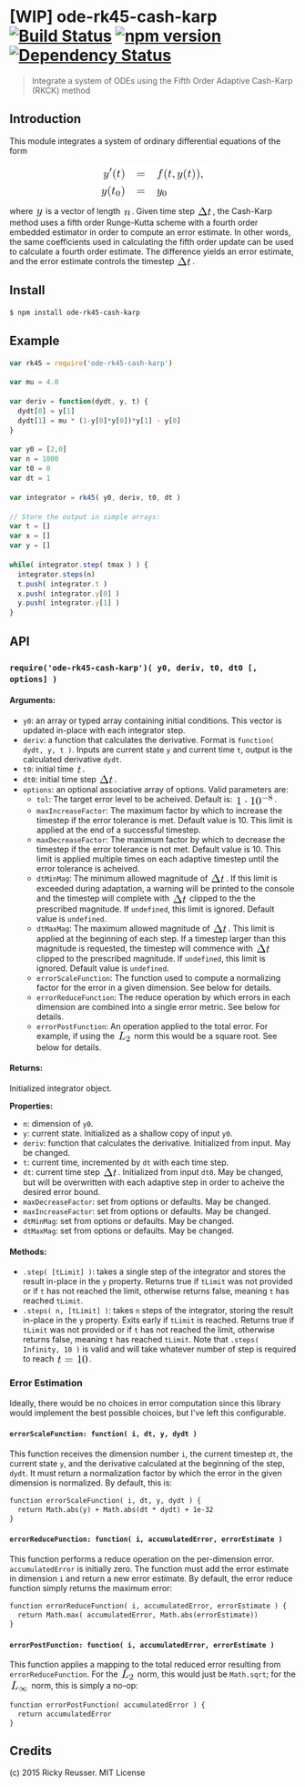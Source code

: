 # [WIP] ode-rk45-cash-karp [![Build Status](https://travis-ci.org/scijs/ode-rk45-cash-karp.svg)](https://travis-ci.org/scijs/ode-rk45-cash-karp) [![npm version](https://badge.fury.io/js/ode-rk45-cash-karp.svg)](http://badge.fury.io/js/ode-rk45-cash-karp) [![Dependency Status](https://david-dm.org/scijs/ode-rk45-cash-karp.svg)](https://david-dm.org/scijs/ode-rk45-cash-karp)

> Integrate a system of ODEs using the Fifth Order Adaptive Cash-Karp (RKCK) method


## Introduction

This module integrates a system of ordinary differential equations of the form

<p align="center"><img alt="&bsol;begin&lcub;eqnarray&midast;&rcub; y&apos;&lpar;t&rpar; &amp;&equals;&amp; f&lpar;t&comma; y&lpar;t&rpar;&rpar;&comma; &bsol;&bsol; y&lpar;t&lowbar;0&rpar; &amp;&equals;&amp; y&lowbar;0 &bsol;end&lcub;eqnarray&midast;&rcub;" valign="middle" src="docs/images/begineqnarray-yt-ft-yt-yt_0-y_0-endeqnarray-0298eae3db.png" width="187" height="61"></p>

where <img alt="y" valign="middle" src="docs/images/y-720f311276.png" width="14.5" height="20"> is a vector of length <img alt="n" valign="middle" src="docs/images/n-9baedbc330.png" width="16" height="16">. Given time step <img alt="&bsol;Delta t" valign="middle" src="docs/images/delta-t-a20a5fe4f2.png" width="28" height="16">, the Cash-Karp method uses a fifth order Runge-Kutta scheme with a fourth order embedded estimator in order to compute an error estimate. In other words, the same coefficients used in calculating the fifth order update can be used to calculate a fourth order estimate. The difference yields an error estimate, and the error estimate controls the timestep <img alt="&bsol;Delta t" valign="middle" src="docs/images/delta-t-a20a5fe4f2.png" width="28" height="16">.

## Install

```bash
$ npm install ode-rk45-cash-karp
```

## Example

```javascript
var rk45 = require('ode-rk45-cash-karp')

var mu = 4.0

var deriv = function(dydt, y, t) {
  dydt[0] = y[1]
  dydt[1] = mu * (1-y[0]*y[0])*y[1] - y[0]
}

var y0 = [2,0]
var n = 1000
var t0 = 0
var dt = 1

var integrator = rk45( y0, deriv, t0, dt )

// Store the output in simple arrays:
var t = []
var x = []
var y = []

while( integrator.step( tmax ) ) {
  integrator.steps(n)
  t.push( integrator.t )
  x.push( integrator.y[0] )
  y.push( integrator.y[1] )
}
```



## API

### `require('ode-rk45-cash-karp')( y0, deriv, t0, dt0 [, options] )`
#### Arguments:
- `y0`: an array or typed array containing initial conditions. This vector is updated in-place with each integrator step.
- `deriv`: a function that calculates the derivative. Format is `function( dydt, y, t )`. Inputs are current state `y` and current time `t`, output is the calculated derivative `dydt`.
- `t0`: initial time <img alt="t" valign="middle" src="docs/images/t-fc93da6f4d.png" width="11.5" height="16">.
- `dt0`: initial time step <img alt="&bsol;Delta t" valign="middle" src="docs/images/delta-t-a20a5fe4f2.png" width="28" height="16">.
- `options`: an optional associative array of options. Valid parameters are:
  - `tol`: The target error level to be acheived. Default is: <img alt="1 &bsol;cdot 10&Hat;&lcub;-8&rcub;" valign="middle" src="docs/images/1-cdot-10-8-9ceae48083.png" width="70" height="20">.
  - `maxIncreaseFactor`: The maximum factor by which to increase the timestep if the error tolerance is met. Default value is 10. This limit is applied at the end of a successful timestep.
  - `maxDecreaseFactor`: The maximum factor by which to decrease the timestep if the error tolerance is not met. Default value is 10. This limit is applied multiple times on each adaptive timestep until the error tolerance is acheived.
  - `dtMinMag`: The minimum allowed magnitude of <img alt="&bsol;Delta t" valign="middle" src="docs/images/delta-t-a20a5fe4f2.png" width="28" height="16">. If this limit is exceeded during adaptation, a warning will be printed to the console and the timestep will complete with <img alt="&bsol;Delta t" valign="middle" src="docs/images/delta-t-a20a5fe4f2.png" width="28" height="16"> clipped to the the prescribed magnitude. If `undefined`, this limit is ignored. Default value is `undefined`.
  - `dtMaxMag`: The maximum allowed magnitude of <img alt="&bsol;Delta t" valign="middle" src="docs/images/delta-t-a20a5fe4f2.png" width="28" height="16">. This limit is applied at the beginning of each step. If a timestep larger than this magnitude is requested, the timestep will commence with <img alt="&bsol;Delta t" valign="middle" src="docs/images/delta-t-a20a5fe4f2.png" width="28" height="16"> clipped to the prescribed magnitude. If `undefined`, this limit is ignored. Default value is `undefined`.
  - `errorScaleFunction`: The function used to compute a normalizing factor for the error in a given dimension. See below for details.
  - `errorReduceFunction`: The reduce operation by which errors in each dimension are combined into a single error metric. See below for details.
  - `errorPostFunction`: An operation applied to the total error. For example, if using the <img alt="L&lowbar;2" valign="middle" src="docs/images/l_2-23fd536b11.png" width="26.5" height="19"> norm this would be a square root. See below for details.


#### Returns:
Initialized integrator object.

**Properties:**
- `n`: dimension of `y0`.
- `y`: current state. Initialized as a shallow copy of input `y0`.
- `deriv`: function that calculates the derivative. Initialized from input. May be changed.
- `t`: current time, incremented by `dt` with each time step.
- `dt`: current time step <img alt="&bsol;Delta t" valign="middle" src="docs/images/delta-t-a20a5fe4f2.png" width="28" height="16">. Initialized from input `dt0`. May be changed, but will be overwritten with each adaptive step in order to acheive the desired error bound.
- `maxDecreaseFactor`: set from options or defaults. May be changed.
- `maxIncreaseFactor`: set from options or defaults. May be changed.
- `dtMinMag`: set from options or defaults. May be changed.
- `dtMaxMag`: set from options or defaults. May be changed.

#### Methods:
- `.step( [tLimit] )`: takes a single step of the integrator and stores the result in-place in the `y` property. Returns true if `tLimit` was not provided or if `t` has not reached the limit, otherwise returns false, meaning `t` has reached `tLimit`.
- `.steps( n, [tLimit] )`: takes `n` steps of the integrator, storing the result in-place in the `y` property. Exits early if `tLimit` is reached. Returns true if `tLimit` was not provided or if `t` has not reached the limit, otherwise returns false, meaning `t` has reached `tLimit`. Note that `.steps( Infinity, 10 )` is valid and will take whatever number of step is required to reach <img alt="t&equals;10" valign="middle" src="docs/images/t10-b3a7f6176e.png" width="58" height="16">.

### Error Estimation
Ideally, there would be no choices in error computation since this library would implement the best possible choices, but I've left this configurable.

#### `errorScaleFunction: function( i, dt, y, dydt )`
This function receives the dimension number `i`, the current timestep `dt`, the current state `y`, and the derivative calculated at the beginning of the step, `dydt`. It must return a normalization factor by which the error in the given dimension is normalized. By default, this is:

```
function errorScaleFunction( i, dt, y, dydt ) {
  return Math.abs(y) + Math.abs(dt * dydt) + 1e-32
}
```

#### `errorReduceFunction: function( i, accumulatedError, errorEstimate )`
This function performs a reduce operation on the per-dimension error. `accumulatedError` is initially zero. The function must add the error estimate in dimension `i` and return a new error estimate. By default, the error reduce function simply returns the maximum error:

```
function errorReduceFunction( i, accumulatedError, errorEstimate ) {
  return Math.max( accumulatedError, Math.abs(errorEstimate))
}
```

#### `errorPostFunction: function( i, accumulatedError, errorEstimate )`
This function applies a mapping to the total reduced error resulting from `errorReduceFunction`. For the <img alt="L&lowbar;2" valign="middle" src="docs/images/l_2-23fd536b11.png" width="26.5" height="19"> norm, this would just be `Math.sqrt`; for the <img alt="L&lowbar;&bsol;infty" valign="middle" src="docs/images/l_infty-c904452e37.png" width="34.5" height="19"> norm, this is simply a no-op:

```
function errorPostFunction( accumulatedError ) {
  return accumulatedError
}
```



## Credits

(c) 2015 Ricky Reusser. MIT License